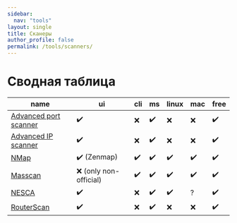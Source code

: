 ```yaml
---
sidebar:
  nav: "tools"
layout: single
title: Сканеры
author_profile: false
permalink: /tools/scanners/
---
```


# Сводная таблица

| name | ui | cli | ms | linux | mac | free |
|---|---|---|---|---|---|---|
| [Advanced port scanner](https://www.advanced-port-scanner.com/ru/) | ✔️ | ❌ | ✔️ | ❌ | ❌ | ✔️ |
| [Advanced IP scanner](https://www.advanced-ip-scanner.com/ru/) | ✔️ | ❌  | ✔️ | ❌ | ❌ | ✔️ |
| [NMap](https://nmap.org/) | ✔️ (Zenmap) | ✔️  | ✔️ | ✔️ | ✔️ | ✔️ |
| [Masscan](https://github.com/robertdavidgraham/masscan) | ❌ (only non-official) | ✔️ | ✔️ | ✔️ | ✔️ | ✔️ |
| [NESCA](https://github.com/uis246/nesca) | ✔️ | ❌  | ✔️ | ✔️ | ? | ✔️ |
| [RouterScan](http://stascorp.com/load/1-1-0-56) | ✔️ | ❌  | ✔️ | ❌ | ❌ | ✔️ |
